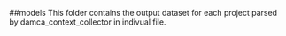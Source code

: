 ##models
This folder contains the output dataset for each project parsed by damca_context_collector in indivual file.